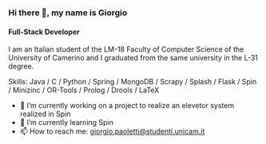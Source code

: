 ### Hi there 👋, my name is Giorgio
#### Full-Stack Developer 
I am an Italian student of the LM-18 Faculty of Computer Science of the University of Camerino and I graduated from the same university in the L-31 degree.

Skills: Java / C / Python / Spring / MongoDB / Scrapy / Splash / Flask / Spin / Minizinc / OR-Tools / Prolog / Drools / LaTeX

- 🔭 I’m currently working on a project to realize an elevetor system realized in Spin
- 🌱 I’m currently learning Spin
- 📫 How to reach me: giorgio.paoletti@studenti.unicam.it 




